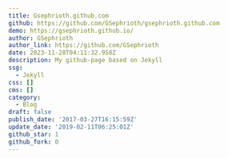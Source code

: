 ```yaml
---
title: Gsephrioth.github.com
github: https://github.com/GSephrioth/gsephrioth.github.com
demo: https://gsephrioth.github.io/
author: GSephrioth
author_link: https://github.com/GSephrioth
date: 2023-11-28T04:11:32.958Z
description: My github-page based on Jekyll
ssg:
  - Jekyll
css: []
cms: []
category:
  - Blog
draft: false
publish_date: '2017-03-27T16:15:59Z'
update_date: '2019-02-11T06:25:01Z'
github_star: 1
github_fork: 0
---
```

